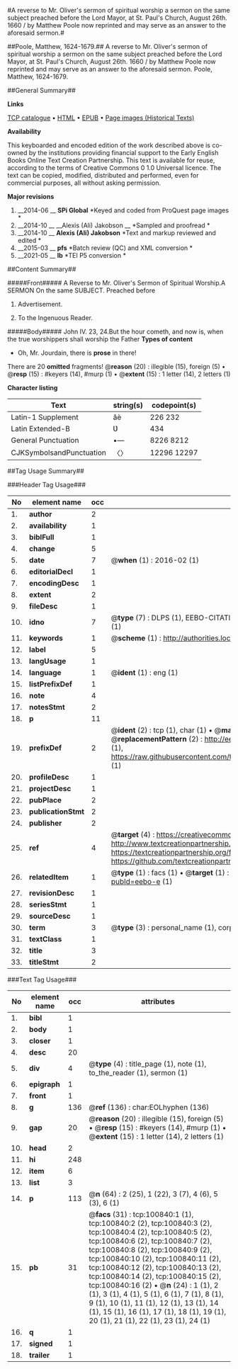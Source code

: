 #A reverse to Mr. Oliver's sermon of spiritual worship a sermon on the same subject preached before the Lord Mayor, at St. Paul's Church, August 26th. 1660 / by Matthew Poole now reprinted and may serve as an answer to the aforesaid sermon.#

##Poole, Matthew, 1624-1679.##
A reverse to Mr. Oliver's sermon of spiritual worship a sermon on the same subject preached before the Lord Mayor, at St. Paul's Church, August 26th. 1660 / by Matthew Poole now reprinted and may serve as an answer to the aforesaid sermon.
Poole, Matthew, 1624-1679.

##General Summary##

**Links**

[TCP catalogue](http://www.ota.ox.ac.uk/tcp/)  • 
[HTML](http://tei.it.ox.ac.uk/tcp/Texts-HTML/free/A55/A55394.html)  • 
[EPUB](http://tei.it.ox.ac.uk/tcp/Texts-EPUB/free/A55/A55394.epub) • 
[Page images (Historical Texts)](https://historicaltexts.jisc.ac.uk/eebo-13621209e)

**Availability**

This keyboarded and encoded edition of the work described above is co-owned by the
    institutions providing financial support to the Early English Books Online Text Creation
    Partnership. This text is available for reuse, according to the terms of  Creative Commons 0 1.0 Universal
    licence. The text can be copied, modified, distributed and performed, even for commercial
    purposes, all without asking permission.

**Major revisions**

1. __2014-06 __ __SPi Global__ *Keyed and coded from ProQuest page images *
1. __2014-10 __ __Alexis (Ali) Jakobson __ *Sampled and proofread *
1. __2014-10 __ __Alexis (Ali) Jakobson__ *Text and markup reviewed and edited *
1. __2015-03 __ __pfs__ *Batch review (QC) and XML conversion *
1. __2021-05 __ __lb__ *TEI P5 conversion *

##Content Summary##

#####Front#####
A Reverse to Mr. Oliver's Sermon of Spiritual Worship.A SERMON On the same SUBJECT. Preached before 
1. Advertisement.

1. To the Ingenuous Reader.

#####Body#####
John IV. 23, 24.But the hour cometh, and now is, when the true worshippers shall worship the Father 
**Types of content**

  * Oh, Mr. Jourdain, there is **prose** in there!

There are 20 **omitted** fragments! 
 @__reason__ (20) : illegible (15), foreign (5)  •  @__resp__ (15) : #keyers (14), #murp (1)  •  @__extent__ (15) : 1 letter (14), 2 letters (1)

**Character listing**


|Text|string(s)|codepoint(s)|
|---|---|---|
|Latin-1 Supplement|âè|226 232|
|Latin Extended-B|Ʋ|434|
|General Punctuation|•—|8226 8212|
|CJKSymbolsandPunctuation|〈〉|12296 12297|

##Tag Usage Summary##

###Header Tag Usage###

|No|element name|occ|attributes|
|---|---|---|---|
|1.|__author__|2||
|2.|__availability__|1||
|3.|__biblFull__|1||
|4.|__change__|5||
|5.|__date__|7| @__when__ (1) : 2016-02 (1)|
|6.|__editorialDecl__|1||
|7.|__encodingDesc__|1||
|8.|__extent__|2||
|9.|__fileDesc__|1||
|10.|__idno__|7| @__type__ (7) : DLPS (1), EEBO-CITATION (1), VID (1), EEBO-PROQUEST (1), STC (2), OCLC (1)|
|11.|__keywords__|1| @__scheme__ (1) : http://authorities.loc.gov/ (1)|
|12.|__label__|5||
|13.|__langUsage__|1||
|14.|__language__|1| @__ident__ (1) : eng (1)|
|15.|__listPrefixDef__|1||
|16.|__note__|4||
|17.|__notesStmt__|2||
|18.|__p__|11||
|19.|__prefixDef__|2| @__ident__ (2) : tcp (1), char (1)  •  @__matchPattern__ (2) : ([0-9\-]+):([0-9IVX]+) (1), (.+) (1)  •  @__replacementPattern__ (2) : http://eebo.chadwyck.com/downloadtiff?vid=$1&page=$2 (1), https://raw.githubusercontent.com/textcreationpartnership/Texts/master/tcpchars.xml#$1 (1)|
|20.|__profileDesc__|1||
|21.|__projectDesc__|1||
|22.|__pubPlace__|2||
|23.|__publicationStmt__|2||
|24.|__publisher__|2||
|25.|__ref__|4| @__target__ (4) : https://creativecommons.org/publicdomain/zero/1.0/ (1), http://www.textcreationpartnership.org/docs/. (1), https://textcreationpartnership.org/faq/#faq05 (1), https://github.com/textcreationpartnership (1)|
|26.|__relatedItem__|1| @__type__ (1) : facs (1)  •  @__target__ (1) : https://data.historicaltexts.jisc.ac.uk/view?pubId=eebo-e (1)|
|27.|__revisionDesc__|1||
|28.|__seriesStmt__|1||
|29.|__sourceDesc__|1||
|30.|__term__|3| @__type__ (3) : personal_name (1), corporate_name (1), topical_term (1)|
|31.|__textClass__|1||
|32.|__title__|3||
|33.|__titleStmt__|2||


###Text Tag Usage###

|No|element name|occ|attributes|
|---|---|---|---|
|1.|__bibl__|1||
|2.|__body__|1||
|3.|__closer__|1||
|4.|__desc__|20||
|5.|__div__|4| @__type__ (4) : title_page (1), note (1), to_the_reader (1), sermon (1)|
|6.|__epigraph__|1||
|7.|__front__|1||
|8.|__g__|136| @__ref__ (136) : char:EOLhyphen (136)|
|9.|__gap__|20| @__reason__ (20) : illegible (15), foreign (5)  •  @__resp__ (15) : #keyers (14), #murp (1)  •  @__extent__ (15) : 1 letter (14), 2 letters (1)|
|10.|__head__|2||
|11.|__hi__|248||
|12.|__item__|6||
|13.|__list__|3||
|14.|__p__|113| @__n__ (64) : 2 (25), 1 (22), 3 (7), 4 (6), 5 (3), 6 (1)|
|15.|__pb__|31| @__facs__ (31) : tcp:100840:1 (1), tcp:100840:2 (2), tcp:100840:3 (2), tcp:100840:4 (2), tcp:100840:5 (2), tcp:100840:6 (2), tcp:100840:7 (2), tcp:100840:8 (2), tcp:100840:9 (2), tcp:100840:10 (2), tcp:100840:11 (2), tcp:100840:12 (2), tcp:100840:13 (2), tcp:100840:14 (2), tcp:100840:15 (2), tcp:100840:16 (2)  •  @__n__ (24) : 1 (1), 2 (1), 3 (1), 4 (1), 5 (1), 6 (1), 7 (1), 8 (1), 9 (1), 10 (1), 11 (1), 12 (1), 13 (1), 14 (1), 15 (1), 16 (1), 17 (1), 18 (1), 19 (1), 20 (1), 21 (1), 22 (1), 23 (1), 24 (1)|
|16.|__q__|1||
|17.|__signed__|1||
|18.|__trailer__|1||
